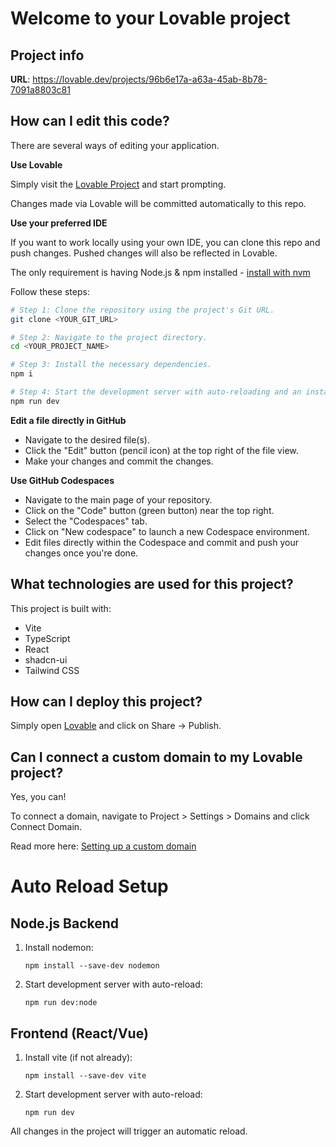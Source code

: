 # Welcome to your Lovable project

## Project info

**URL**: https://lovable.dev/projects/96b6e17a-a63a-45ab-8b78-7091a8803c81

## How can I edit this code?

There are several ways of editing your application.

**Use Lovable**

Simply visit the [Lovable Project](https://lovable.dev/projects/96b6e17a-a63a-45ab-8b78-7091a8803c81) and start prompting.

Changes made via Lovable will be committed automatically to this repo.

**Use your preferred IDE**

If you want to work locally using your own IDE, you can clone this repo and push changes. Pushed changes will also be reflected in Lovable.

The only requirement is having Node.js & npm installed - [install with nvm](https://github.com/nvm-sh/nvm#installing-and-updating)

Follow these steps:

```sh
# Step 1: Clone the repository using the project's Git URL.
git clone <YOUR_GIT_URL>

# Step 2: Navigate to the project directory.
cd <YOUR_PROJECT_NAME>

# Step 3: Install the necessary dependencies.
npm i

# Step 4: Start the development server with auto-reloading and an instant preview.
npm run dev
```

**Edit a file directly in GitHub**

- Navigate to the desired file(s).
- Click the "Edit" button (pencil icon) at the top right of the file view.
- Make your changes and commit the changes.

**Use GitHub Codespaces**

- Navigate to the main page of your repository.
- Click on the "Code" button (green button) near the top right.
- Select the "Codespaces" tab.
- Click on "New codespace" to launch a new Codespace environment.
- Edit files directly within the Codespace and commit and push your changes once you're done.

## What technologies are used for this project?

This project is built with:

- Vite
- TypeScript
- React
- shadcn-ui
- Tailwind CSS

## How can I deploy this project?

Simply open [Lovable](https://lovable.dev/projects/96b6e17a-a63a-45ab-8b78-7091a8803c81) and click on Share -> Publish.

## Can I connect a custom domain to my Lovable project?

Yes, you can!

To connect a domain, navigate to Project > Settings > Domains and click Connect Domain.

Read more here: [Setting up a custom domain](https://docs.lovable.dev/tips-tricks/custom-domain#step-by-step-guide)

# Auto Reload Setup

## Node.js Backend
1. Install nodemon:
   ```
   npm install --save-dev nodemon
   ```
2. Start development server with auto-reload:
   ```
   npm run dev:node
   ```

## Frontend (React/Vue)
1. Install vite (if not already):
   ```
   npm install --save-dev vite
   ```
2. Start development server with auto-reload:
   ```
   npm run dev
   ```

All changes in the project will trigger an automatic reload.
